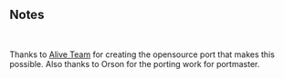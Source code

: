 ## Notes
<br/>

Thanks to [Alive Team](https://github.com/AliveTeam/alive_reversing) for creating the opensource port that makes this possible.  Also thanks to Orson for the porting work for portmaster.
<br/>


